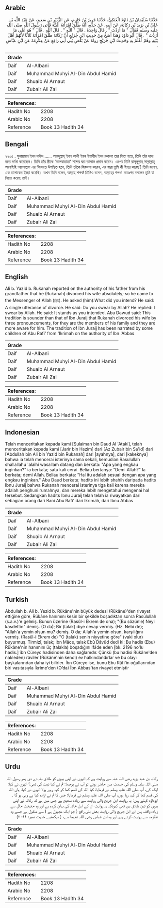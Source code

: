## Arabic


<div dir="rtl" lang="ar" style={{fontSize:'larger',backgroundColor:'#f8f9fa',padding:20}}>
حَدَّثَنَا سُلَيْمَانُ بْنُ دَاوُدَ الْعَتَكِيُّ، حَدَّثَنَا جَرِيرُ بْنُ حَازِمٍ، عَنِ الزُّبَيْرِ بْنِ سَعِيدٍ، عَنْ عَبْدِ اللَّهِ بْنِ عَلِيِّ بْنِ يَزِيدَ بْنِ رُكَانَةَ، عَنْ أَبِيهِ، عَنْ جَدِّهِ، أَنَّهُ طَلَّقَ امْرَأَتَهُ الْبَتَّةَ فَأَتَى رَسُولَ اللَّهِ صلى الله عليه وسلم فَقَالَ ‏"‏ مَا أَرَدْتَ ‏"‏ ‏.‏ قَالَ وَاحِدَةً ‏.‏ قَالَ ‏"‏ آللَّهِ ‏"‏ ‏.‏ قَالَ آللَّهِ ‏.‏ قَالَ ‏"‏ هُوَ عَلَى مَا أَرَدْتَ ‏"‏ ‏.‏ قَالَ أَبُو دَاوُدَ وَهَذَا أَصَحُّ مِنْ حَدِيثِ ابْنِ جُرَيْجٍ أَنَّ رُكَانَةَ طَلَّقَ امْرَأَتَهُ ثَلاَثًا لأَنَّهُمْ أَهْلُ بَيْتِهِ وَهُمْ أَعْلَمُ بِهِ وَحَدِيثُ ابْنِ جُرَيْجٍ رَوَاهُ عَنْ بَعْضِ بَنِي أَبِي رَافِعٍ عَنْ عِكْرِمَةَ عَنِ ابْنِ عَبَّاسٍ ‏.‏
</div>
<div style={{backgroundColor:'#f8f9fa',padding:20, marginBottom: 10}}><table> <thead> <tr> <th>Grade</th> <th></th> </tr> </thead> <tbody> <tr><td>Daif</td><td>Al-Albani</td></tr><tr><td>Daif</td><td>Muhammad Muhyi Al-Din Abdul Hamid</td></tr><tr><td>Daif</td><td>Shuaib Al Arnaut</td></tr><tr><td>Daif</td><td>Zubair Ali Zai</td></tr></tbody></table><table> <thead> <tr> <th>References:</th> <th></th> </tr> </thead> <tbody><tr><td>Hadith No</td><td>2208</td></tr><tr><td>Arabic No</td><td>2208</td></tr><tr><td>Reference</td><td>Book 13 Hadith 34</td></tr></tbody></table></div>

## Bengali


<div dir="ltr" lang="bn" style={{fontSize:'larger',backgroundColor:'#f8f9fa',padding:20}}>
২২০৫ . সুলায়মান ইবন দাঊদ ...... আবদুল্লাহ্ ইবন আলী ইবন ইয়াযীদ ইবন রুকানা তার পিতা হতে, তিনি তাঁর দাদা হতে বর্ণনা করেছেন। তিনি তাঁর স্ত্রীকে ‘আলবাত্তাতা’ শব্দের দ্বরা তালাক প্রদান করেন। এরপর তিনি রাসূলুল্লাহ্ সাল্লাল্লাহু আলাইহি ওয়াসাল্লাম এর খিদমতে উপস্থিত হলে, তিনি তাঁকে জিজ্ঞাসা করেন, এর দ্বারা তুমি কী ইচ্ছা করেছ? তিনি বলেন, এক তালাকের ইচ্ছা করেছি। তখন তিনি বলেন, আল্লাহ শপথ! তিনিও বলেন, আল্লাহ্‌র শপথ! অতঃপর বললেন তুমি যা নিয়ত করেছ তাই।
</div>
<div style={{backgroundColor:'#f8f9fa',padding:20, marginBottom: 10}}><table> <thead> <tr> <th>Grade</th> <th></th> </tr> </thead> <tbody> <tr><td>Daif</td><td>Al-Albani</td></tr><tr><td>Daif</td><td>Muhammad Muhyi Al-Din Abdul Hamid</td></tr><tr><td>Daif</td><td>Shuaib Al Arnaut</td></tr><tr><td>Daif</td><td>Zubair Ali Zai</td></tr></tbody></table><table> <thead> <tr> <th>References:</th> <th></th> </tr> </thead> <tbody><tr><td>Hadith No</td><td>2208</td></tr><tr><td>Arabic No</td><td>2208</td></tr><tr><td>Reference</td><td>Book 13 Hadith 34</td></tr></tbody></table></div>

## English


<div dir="ltr" lang="en" style={{fontSize:'larger',backgroundColor:'#f8f9fa',padding:20}}>
Ali b. Yazid b. Rukanah reported on the authority of his father from his grandfather that he (Rukanah) divorced his wife absolutely; so he came to the Messenger of Allah (ﷺ). He asked (him):What did you intend? He said: A single utterance of divorce. He said: Do you swear by Allah? He replied: I swear by Allah. He said: It stands as you intended. Abu Dawud said: This tradition is sounder than that of Ibn Juraij that Rukanah divorced his wife by three pronouncements, for they are the members of his family and they are more aware for him. The tradition of Ibn Juraij has been narrated by some children of Abu Rafi' from 'Ikrimah on the authority of Ibn 'Abbas
</div>
<div style={{backgroundColor:'#f8f9fa',padding:20, marginBottom: 10}}><table> <thead> <tr> <th>Grade</th> <th></th> </tr> </thead> <tbody> <tr><td>Daif</td><td>Al-Albani</td></tr><tr><td>Daif</td><td>Muhammad Muhyi Al-Din Abdul Hamid</td></tr><tr><td>Daif</td><td>Shuaib Al Arnaut</td></tr><tr><td>Daif</td><td>Zubair Ali Zai</td></tr></tbody></table><table> <thead> <tr> <th>References:</th> <th></th> </tr> </thead> <tbody><tr><td>Hadith No</td><td>2208</td></tr><tr><td>Arabic No</td><td>2208</td></tr><tr><td>Reference</td><td>Book 13 Hadith 34</td></tr></tbody></table></div>

## Indonesian


<div dir="ltr" lang="id" style={{fontSize:'larger',backgroundColor:'#f8f9fa',padding:20}}>
Telah menceritakan kepada kami [Sulaiman bin Daud Al 'Ataki], telah menceritakan kepada kami [Jarir bin Hazim] dari [Az Zubair bin Sa'id] dari [Abdullah bin Ali bin Yazid bin Rukanah] dari [ayahnya], dari [kakeknya] bahwa ia telah mencerai isterinya sama sekali, kemudian Rasulullah shallallahu 'alaihi wasallam datang dan berkata: "Apa yang engkau inginkan?" ia berkata; satu kali cerai. Beliau bertanya: "Demi Allah?" Ia berkata; demi Allah. Beliau berkata: "Hal itu adalah sesuai dengan apa yang engkau inginkan." Abu Daud berkata; hadits ini lebih shahih daripada hadits Ibnu Juraij bahwa Rukanah mencerai isterinya tiga kali karena mereka adalah penghuni rumahnya, dan mereka lebih mengetahui mengenai hal tersebut. Sedangkan hadits Ibnu Juraij telah telah ia riwayatkan dari sebagian orang dari Bani Abu Rafi' dari Ikrimah, dari Ibnu Abbas
</div>
<div style={{backgroundColor:'#f8f9fa',padding:20, marginBottom: 10}}><table> <thead> <tr> <th>Grade</th> <th></th> </tr> </thead> <tbody> <tr><td>Daif</td><td>Al-Albani</td></tr><tr><td>Daif</td><td>Muhammad Muhyi Al-Din Abdul Hamid</td></tr><tr><td>Daif</td><td>Shuaib Al Arnaut</td></tr><tr><td>Daif</td><td>Zubair Ali Zai</td></tr></tbody></table><table> <thead> <tr> <th>References:</th> <th></th> </tr> </thead> <tbody><tr><td>Hadith No</td><td>2208</td></tr><tr><td>Arabic No</td><td>2208</td></tr><tr><td>Reference</td><td>Book 13 Hadith 34</td></tr></tbody></table></div>

## Turkish


<div dir="ltr" lang="tr" style={{fontSize:'larger',backgroundColor:'#f8f9fa',padding:20}}>
Abdullah b. Ali b. Yezid b. Rükâne'nin büyük dedesi (Rükâne)'den rivayet ettiğine göre, Rükâne hanımını kesin bir şekilde boşadıktan sonra Rasûlullah (s.a.v.)'e gelmiş. Bunun üzerine (Rasûl-i Ekrem de ona); "(Bu sözünle) Neyi kasdettin" demiş. (O da); Bir (talak) diye cevap vermiş. (Hz. Nebi de); "Allah'a yemin olsun mu? demiş. O da; Allah'a yemin olsun, karşılığını vermiş. (Rasûl-i Ekrem de) "O (talak) senin niyyetine göre" (vaki olur) buyurmuş. Tirmizî, talak; ibn Mâce, talak Ebû Dâvûd dedi ki: Bu hadis (Ebu) Rükâne'nin hanımını üç (ta­lakla) boşadığını ifâde eden [bk. 2196 no'lu hadis.] îbn Cüreyc hadisinden daha sağlamdır. Çünkü (bu hadisi Rükâne'den nakleden) râviler (Rükâne'nin kendi) ev halkındandırlar ve bu olayı başkalarından daha iyi bilirler. İbn Cüreyc ise, bunu Ebu Râfi'in oğullarından biri vasıtasıyla İkrime'den (O’da) İbn Abbas'tan rivayet etmiştir
</div>
<div style={{backgroundColor:'#f8f9fa',padding:20, marginBottom: 10}}><table> <thead> <tr> <th>Grade</th> <th></th> </tr> </thead> <tbody> <tr><td>Daif</td><td>Al-Albani</td></tr><tr><td>Daif</td><td>Muhammad Muhyi Al-Din Abdul Hamid</td></tr><tr><td>Daif</td><td>Shuaib Al Arnaut</td></tr><tr><td>Daif</td><td>Zubair Ali Zai</td></tr></tbody></table><table> <thead> <tr> <th>References:</th> <th></th> </tr> </thead> <tbody><tr><td>Hadith No</td><td>2208</td></tr><tr><td>Arabic No</td><td>2208</td></tr><tr><td>Reference</td><td>Book 13 Hadith 34</td></tr></tbody></table></div>

## Urdu


<div dir="rtl" lang="ur" style={{fontSize:'larger',backgroundColor:'#f8f9fa',padding:20}}>
رکانہ بن عبد یزید رضی اللہ عنہ سے روایت ہے کہ انہوں نے اپنی بیوی کو طلاق بتہ دے دی پھر رسول اللہ صلی اللہ علیہ وسلم کی خدمت میں حاضر ہوئے تو آپ نے پوچھا: تم نے کیا نیت کی تھی؟ انہوں نے کہا: ایک کی، آپ صلی اللہ علیہ وسلم نے فرمایا: کیا اللہ کی قسم کھا کر کہہ رہے ہو؟ انہوں نے کہا: ہاں اللہ کی قسم کھا کر کہہ رہا ہوں، آپ صلی اللہ علیہ وسلم نے فرمایا: جس کا تم نے ارادہ کیا ہے وہی ہو گا ۔ ابوداؤد کہتے ہیں: یہ روایت ابن جریج والی روایت سے زیادہ صحیح ہے جس میں ہے کہ رکانہ نے اپنی بیوی کو تین طلاق دی تھی کیونکہ یہ روایت ان کے اہل خانہ کی بیان کردہ ہے اور وہ حقیقت حال سے زیادہ واقف ہیں اور ابن جریج والی روایت بعض بنی رافع ( جو ایک مجہول ہے ) سے منقول ہے جسے وہ عکرمہ سے روایت کرتے ہیں اور وہ ابن عباس رضی اللہ عنہما سے، ( دیکھئیے حدیث نمبر: ۲۰۹۶)
</div>
<div style={{backgroundColor:'#f8f9fa',padding:20, marginBottom: 10}}><table> <thead> <tr> <th>Grade</th> <th></th> </tr> </thead> <tbody> <tr><td>Daif</td><td>Al-Albani</td></tr><tr><td>Daif</td><td>Muhammad Muhyi Al-Din Abdul Hamid</td></tr><tr><td>Daif</td><td>Shuaib Al Arnaut</td></tr><tr><td>Daif</td><td>Zubair Ali Zai</td></tr></tbody></table><table> <thead> <tr> <th>References:</th> <th></th> </tr> </thead> <tbody><tr><td>Hadith No</td><td>2208</td></tr><tr><td>Arabic No</td><td>2208</td></tr><tr><td>Reference</td><td>Book 13 Hadith 34</td></tr></tbody></table></div>